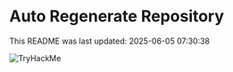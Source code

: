 # Auto Regenerate Repository

This README was last updated: 2025-06-05 07:30:38

 ![TryHackMe](https://tryhackme.com/badge/533634)